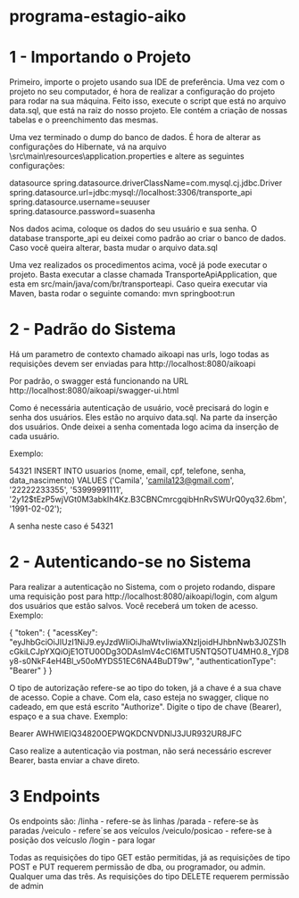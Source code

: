 # programa-estagio-aiko

# 1 - Importando o Projeto

Primeiro, importe o projeto usando sua IDE de preferência. 
Uma vez com o projeto no seu computador, é hora de realizar a configuração do projeto para rodar na sua máquina. 
Feito isso, execute o script que está no arquivo data.sql, que está na raiz do nosso projeto. Ele contém a criação de nossas tabelas e o preenchimento das mesmas.

Uma vez terminado o dump do banco de dados. É hora de alterar as configurações do Hibernate, vá na arquivo \src\main\resources\application.properties e altere as seguintes configurações:

 datasource
spring.datasource.driverClassName=com.mysql.cj.jdbc.Driver
spring.datasource.url=jdbc:mysql://localhost:3306/transporte_api
spring.datasource.username=seuuser
spring.datasource.password=suasenha

Nos dados acima, coloque os dados do seu usuário e sua senha. O database transporte_api eu deixei como padrão ao criar o banco de dados. Caso você queira alterar, basta mudar o arquivo data.sql

Uma vez realizados os procedimentos acima, você já pode executar o projeto. Basta executar a classe chamada TransporteApiApplication, que esta em src/main/java/com/br/transporteapi.
Caso queira executar via Maven, basta rodar o seguinte comando: mvn springboot:run

# 2 - Padrão do Sistema

Há um parametro de contexto chamado aikoapi nas urls, logo todas as requisições devem ser enviadas para http://localhost:8080/aikoapi

Por padrão, o swagger está funcionando na URL http://localhost:8080/aikoapi/swagger-ui.html

Como é necessária autenticação de usuário, você precisará do login e senha dos usuários. Eles estão no arquivo data.sql. Na parte da inserção dos usuários.
Onde deixei a senha comentada logo acima da inserção de cada usuário.

Exemplo:

54321
INSERT INTO usuarios (nome, email, cpf, telefone, senha, data_nascimento)
VALUES ('Camila', 'camila123@gmail.com', '22222233355',
        '53999991111', '$2y$12$tEzP5wjVGt0M3abkIh4Kz.B3CBNCmrcgqibHnRvSWUrQ0yq32.6bm', '1991-02-02');
        
A senha neste caso é 54321

# 2 - Autenticando-se no Sistema

Para realizar a autenticação no Sistema, com o projeto rodando, dispare uma requisição post para http://localhost:8080/aikoapi/login, com algum dos usuários que estão salvos.
Você receberá um token de acesso.
Exemplo:

{
  "token": {
    "acessKey": "eyJhbGciOiJIUzI1NiJ9.eyJzdWIiOiJhaWtvIiwiaXNzIjoidHJhbnNwb3J0ZS1hcGkiLCJpYXQiOjE1OTU0ODg3ODAsImV4cCI6MTU5NTQ5OTU4MH0.8_YjD8y8-s0NkF4eH4Bl_v50oMYDS51EC6NA4BuDT9w",
    "authenticationType": "Bearer"
  }
}

O tipo de autorização refere-se ao tipo do token, já a chave é a sua chave de acesso.
Copie a chave. Com ela, caso esteja no swagger, clique no cadeado, em que está escrito "Authorize". Digite o tipo de chave (Bearer), espaço e a sua chave.
Exemplo:

Bearer AWHWIEIQ34820OEPWQKDCNVDNIJ3JUR932UR8JFC

Caso realize a autenticação via postman, não será necessário escrever Bearer, basta enviar a chave direto.

# 3 Endpoints
Os endpoints são:
/linha - refere-se às linhas
/parada - refere-se às paradas
/veiculo - refere´se aos veículos
/veiculo/posicao - refere-se à posição dos veícuslo
/login - para logar

Todas as requisições do tipo GET estão permitidas, já as requisições de tipo POST e PUT requerem permissão de dba, ou programador, ou admin. Qualquer uma das três.
As requisições do tipo DELETE requerem permissão de admin




